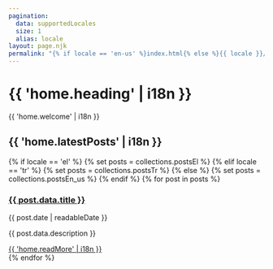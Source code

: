 ```yaml
---
pagination:
  data: supportedLocales
  size: 1
  alias: locale
layout: page.njk
permalink: "{% if locale == 'en-us' %}index.html{% else %}{{ locale }}/index.html{% endif %}"
---
```


# {{ 'home.heading' | i18n }}

{{ 'home.welcome' | i18n }}

## {{ 'home.latestPosts' | i18n }}

<div class="prose max-w-none">
{% if locale == 'el' %}
  {% set posts = collections.postsEl %}
{% elif locale == 'tr' %}
  {% set posts = collections.postsTr %}
{% else %}
  {% set posts = collections.postsEn_us %}
{% endif %}
{% for post in posts %}
<article class="mb-8 pb-8 border-b border-gray-200" role="article" aria-labelledby="post-{{ loop.index }}-title">
  <h3 class="text-xl font-semibold mb-2" id="post-{{ loop.index }}-title">
    <a href="{{ post.url }}" class="text-blue-600 hover:text-blue-800">{{ post.data.title }}</a>
  </h3>
  <div class="text-gray-600 text-sm mb-3">
    <time datetime="{{ post.date | htmlDateString }}">{{ post.date | readableDate }}</time>
  </div>
  <p class="text-gray-700">{{ post.data.description }}</p>
  <div class="mt-3">
    <a href="{{ post.url }}" class="text-blue-600 hover:text-blue-800 font-medium" aria-label="Read full article: {{ post.data.title }}">{{ 'home.readMore' | i18n }}</a>
  </div>
</article>
{% endfor %}
</div>